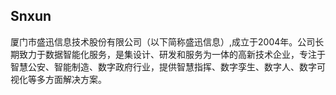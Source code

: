 ## Snxun

厦门市盛迅信息技术股份有限公司（以下简称盛迅信息）,成立于2004年。公司长期致力于数据智能化服务，是集设计、研发和服务为一体的高新技术企业，专注于智慧公安、智能制造、数字政府行业，提供智慧指挥、数字孪生、数字人、数字可视化等多方面解决方案。
<!--

**Here are some ideas to get you started:**

🙋‍♀️ A short introduction - what is your organization all about?
🌈 Contribution guidelines - how can the community get involved?
👩‍💻 Useful resources - where can the community find your docs? Is there anything else the community should know?
🍿 Fun facts - what does your team eat for breakfast?
🧙 Remember, you can do mighty things with the power of [Markdown](https://docs.github.com/github/writing-on-github/getting-started-with-writing-and-formatting-on-github/basic-writing-and-formatting-syntax)
-->
